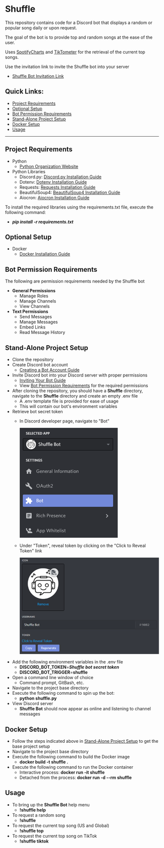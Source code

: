 # Shuffle
This repository contains code for a Discord bot that displays a random or popular song daily or upon request.

The goal of the bot is to provide top and random songs at the ease of the user.

Uses [SpotifyCharts](https://spotifycharts.com/regional) and [TikTometer](https://tiktometer.com/) for the retrieval of the current top songs.

Use the invitation link to invite the Shuffle bot into your server
  - [Shuffle Bot Invitation Link](https://discord.com/api/oauth2/authorize?client_id=745448751287631996&permissions=268528656&scope=bot)

## Quick Links:
- [Project Requirements](#project-requirements)
- [Optional Setup](#optional-setup)
- [Bot Permission Requirements](#bot-permission-requirements)
- [Stand-Alone Project Setup](#stand-alone-project-setup)
- [Docker Setup](#docker-setup)
- [Usage](#usage)

----------------------------------

## Project Requirements
- Python
  - [Python Organization Website](https://www.python.org/)
- Python Libraries
  - Discord.py: [Discord.py Installation Guide](https://discordpy.readthedocs.io/en/latest/intro.html)
  - Dotenv: [Dotenv Installation Guide](https://pypi.org/project/python-dotenv/)
  - Requests: [Requests Installation Guide](https://pypi.org/project/requests/)
  - BeautifulSoup4: [BeautifulSoup4 Installation Guide](https://pypi.org/project/beautifulsoup4/)
  - Aiocron: [Aiocron Installation Guide](https://pypi.org/project/aiocron/)

To install the required libraries using the requirements.txt file, execute the following command:
- ***pip install -r requirements.txt***

## Optional Setup
- Docker
  - [Docker Installation Guide](https://docs.docker.com/get-docker/)

## Bot Permission Requirements
The following are permission requirements needed by the Shuffle bot
 - **General Permissions**
   - Manage Roles
   - Manage Channels
   - View Channels
 - **Text Permissions**
   - Send Messages
   - Manage Messages
   - Embed Links
   - Read Message History

## Stand-Alone Project Setup
- Clone the repository
- Create Discord bot account
  - [Creating a Bot Account Guide](https://discordpy.readthedocs.io/en/latest/discord.html#)
- Invite Discord bot into your Discord server with proper permissions
  - [Inviting Your Bot Guide](https://discordpy.readthedocs.io/en/latest/discord.html#inviting-your-bot)
  - View [Bot Permission Requirements](#bot-permission-requirements) for the required permissions  
- After cloning the repository, you should have a **Shuffle** directory, navigate to the **Shuffle** directory and create an empty .env file
  - A .env template file is provided for ease of usage
  - This will contain our bot's environment variables
- Retrieve bot secret token
  - In Discord developer page, navigate to "Bot"
  
    ![Discord Bot Selection](/images/bot-selection-snap.PNG)
  - Under "Token", reveal token by clicking on the "Click to Reveal Token" link

    ![Token Reveal](/images/token-reveal-snap.PNG)
- Add the following environment variables in the .env file
  - **DISCORD_BOT_TOKEN**=***Shuffle bot secret token***
  - **DISCORD_BOT_TRIGGER**=**shuffle**
- Open a command line window of choice
  - Command prompt, GitBash, etc.
- Navigate to the project base directory
- Execute the following command to spin up the bot:
  - **python shuffle.py**
- View Discord server
  - **Shuffle Bot** should now appear as online and listening to channel messages

## Docker Setup
- Follow the steps indicated above in [Stand-Alone Project Setup](#stand-alone-project-setup) to get the base project setup
- Navigate to the project base directory
- Execute the following command to build the Docker image
  - **docker build -t shuffle .**
- Execute the following command to run the Docker container
  - Interactive process: **docker run -it shuffle**
  - Detached from the process: **docker run -d --rm shuffle**

## Usage
- To bring up the **Shuffle Bot** help menu
  - **!shuffle help**
- To request a random song
  - **!shuffle**
- To request the current top song (US and Global)
  - **!shuffle top**
- To request the current top song on TikTok
  - **!shuffle tiktok**